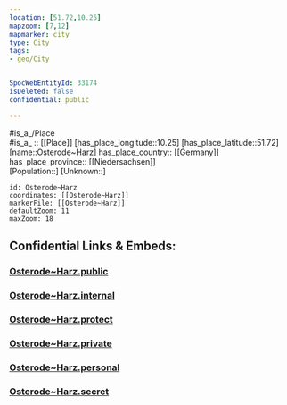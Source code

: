 ```yaml
---
location: [51.72,10.25] 
mapzoom: [7,12] 
mapmarker: city 
type: City
tags:
- geo/City


SpocWebEntityId: 33174
isDeleted: false
confidential: public

---
```

#is_a_/Place  
#is_a_ :: [[Place]] 
[has_place_longitude::10.25] 
[has_place_latitude::51.72] 
[name::Osterode~Harz] 
has_place_country:: [[Germany]]  
has_place_province:: [[Niedersachsen]]  
[Population::] 
[Unknown::] 


```leaflet
id: Osterode~Harz
coordinates: [[Osterode~Harz]] 
markerFile: [[Osterode~Harz]] 
defaultZoom: 11 
maxZoom: 18
```


## Confidential Links & Embeds: 

### [Osterode~Harz.public](/_public/\Earth\Continent\Europe\Europe~Central\Germany\Germany~West\Niedersachsen\counties~NiedersachsenOsterode~Harz.public.md) 

### [Osterode~Harz.internal](/_internal/\Earth\Continent\Europe\Europe~Central\Germany\Germany~West\Niedersachsen\counties~NiedersachsenOsterode~Harz.internal.md) 

### [Osterode~Harz.protect](/_protect/\Earth\Continent\Europe\Europe~Central\Germany\Germany~West\Niedersachsen\counties~NiedersachsenOsterode~Harz.protect.md) 

### [Osterode~Harz.private](/_private/\Earth\Continent\Europe\Europe~Central\Germany\Germany~West\Niedersachsen\counties~NiedersachsenOsterode~Harz.private.md) 

### [Osterode~Harz.personal](/_personal/\Earth\Continent\Europe\Europe~Central\Germany\Germany~West\Niedersachsen\counties~NiedersachsenOsterode~Harz.personal.md) 

### [Osterode~Harz.secret](/_secret/\Earth\Continent\Europe\Europe~Central\Germany\Germany~West\Niedersachsen\counties~NiedersachsenOsterode~Harz.secret.md)

